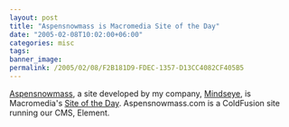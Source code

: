 ```yaml
---
layout: post
title: "Aspensnowmass is Macromedia Site of the Day"
date: "2005-02-08T10:02:00+06:00"
categories: misc 
tags: 
banner_image: 
permalink: /2005/02/08/F2B181D9-FDEC-1357-D13CC4082CF405B5
---
```


<a href="http://www.aspensnowmass.com">Aspensnowmass</a>, a site developed by my company, <a href="http://www.mindseye.com">Mindseye</a>, is Macromedia's <a href="http://www.macromedia.com/cfusion/showcase/index.cfm">Site of the Day</a>. Aspensnowmass.com is a ColdFusion site running our CMS, Element.